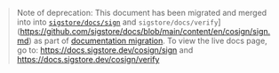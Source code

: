 > Note of deprecation: This document has been migrated and merged into into [`sigstore/docs/sign`](https://github.com/sigstore/docs/blob/main/content/en/cosign/sign.md) and `sigstore/docs/verify`](https://github.com/sigstore/docs/blob/main/content/en/cosign/sign.md) as part of [documentation migration](https://github.com/sigstore/cosign/issues/822). To view the live docs page, go to: https://docs.sigstore.dev/cosign/sign and https://docs.sigstore.dev/cosign/verify
